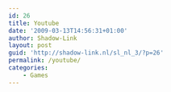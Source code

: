 ```yaml
---
id: 26
title: Youtube
date: '2009-03-13T14:56:31+01:00'
author: Shadow-Link
layout: post
guid: 'http://shadow-link.nl/sl_nl_3/?p=26'
permalink: /youtube/
categories:
    - Games
---
```



